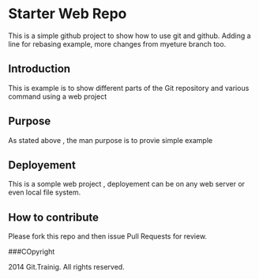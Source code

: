 # Starter Web Repo

This is a simple github project to show how to use git and github. Adding a line for rebasing example, 
more changes from myeture branch too.
## Introduction
This is example is to show different parts of the Git repository and various command using a web project 
## Purpose

As stated above , the man purpose is to provie simple example

## Deployement
This is a somple web project , deployement can be on any web server or even local file system.


## How to contribute
Please fork this repo and then issue Pull Requests for review.

###COpyright 

2014 Git.Trainig. All rights reserved.